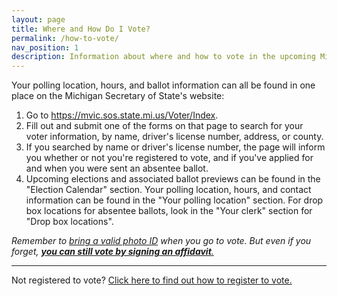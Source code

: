 ```yaml
---
layout: page
title: Where and How Do I Vote?
permalink: /how-to-vote/
nav_position: 1
description: Information about where and how to vote in the upcoming Michigan election.
---
```


Your polling location, hours, and ballot information can all be found in one place on the Michigan Secretary of State's website:

1. Go to <https://mvic.sos.state.mi.us/Voter/Index>.
2. Fill out and submit one of the forms on that page to search for your voter information, by name, driver's license number, address, or county.
3. If you searched by name or driver's license number, the page will inform you whether or not you're registered to vote, and if you've applied for and when you were sent an absentee ballot.
4. Upcoming elections and associated ballot previews can be found in the "Election Calendar" section. Your polling location, hours, and contact information can be found in the "Your polling location" section. For drop box locations for absentee ballots, look in the "Your clerk" section for "Drop box locations".

*Remember to [bring a valid photo ID](https://www.michigan.gov/sos/0,4670,7-127-1633_8716-178123--,00.html) when you go to vote. But even if you forget, [**you can still vote by signing an affidavit**.](https://www.michigan.gov/sos/0,4670,7-127-1633_8716-178123--,00.html)*

---

Not registered to vote? [Click here to find out how to register to vote.](/register-to-vote/)

